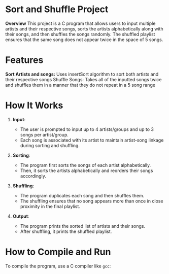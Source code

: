 # Sort and Shuffle Project
 **Overview**
This project is a C program that allows users to input multiple artists and their respective songs, sorts the artists alphabetically along with their songs, and then shuffles the songs randomly. The shuffled playlist ensures that the same song does not appear twice in the space of 5 songs.

# Features
**Sort Artists and songs:**
Uses insertSort algorithm to sort both artists and their respective songs
Shuffle Songs:
Takes all of the inputted songs twice and shuffles them in a manner that they do not repeat in a 5 song range

# How It Works

1. **Input**: 
   - The user is prompted to input up to 4 artists/groups and up to 3 songs per artist/group. 
   - Each song is associated with its artist to maintain artist-song linkage during sorting and shuffling.

2. **Sorting**: 
   - The program first sorts the songs of each artist alphabetically.
   - Then, it sorts the artists alphabetically and reorders their songs accordingly.

3. **Shuffling**: 
   - The program duplicates each song and then shuffles them. 
   - The shuffling ensures that no song appears more than once in close proximity in the final playlist.

4. **Output**: 
   - The program prints the sorted list of artists and their songs.
   - After shuffling, it prints the shuffled playlist.

# How to Compile and Run

To compile the program, use a C compiler like `gcc`:
